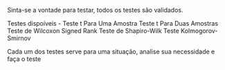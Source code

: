 Sinta-se a vontade para testar, todos os testes são validados.

Testes dispoíveis -
Teste t Para Uma Amostra 
Teste t Para Duas Amostras
Teste de Wilcoxon Signed Rank 
Teste de Shapiro-Wilk
Teste Kolmogorov-Smirnov

Cada um dos testes serve para uma situação, analise sua necessidade e faça o teste
